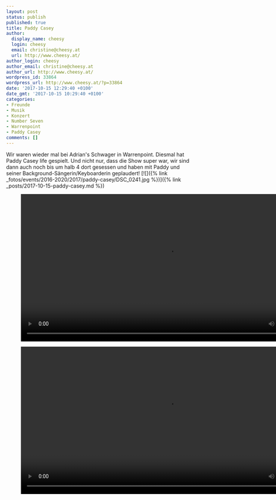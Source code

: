 ```yaml
---
layout: post
status: publish
published: true
title: Paddy Casey
author:
  display_name: cheesy
  login: cheesy
  email: christine@cheesy.at
  url: http://www.cheesy.at/
author_login: cheesy
author_email: christine@cheesy.at
author_url: http://www.cheesy.at/
wordpress_id: 33864
wordpress_url: http://www.cheesy.at/?p=33864
date: '2017-10-15 12:29:40 +0100'
date_gmt: '2017-10-15 10:29:40 +0100'
categories:
- Freunde
- Musik
- Konzert
- Number Seven
- Warrenpoint
- Paddy Casey
comments: []
---
```

Wir waren wieder mal bei Adrian's Schwager in Warrenpoint. Diesmal hat Paddy Casey life gespielt. Und nicht nur, dass die Show super war, wir sind dann auch noch bis um halb 4 dort gesessen und haben mit Paddy und seiner Background-Sängerin/Keyboarderin geplaudert!
[![]({% link _fotos/events/2016-2020/2017/paddy-casey/DSC_0241.jpg %})]({% link _posts/2017-10-15-paddy-casey.md %})

<figure><video controls width="800" src="{% link /download/Videos/Paddy Casey - Lucky One.mp4 %}"></video></figure>

<figure><video controls width="800" src="{% link /download/Videos/Paddy Casey - Saints and Sinners.mp4 %}"></video></figure>
